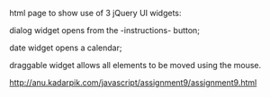html page to show use of 3 jQuery UI widgets:

dialog widget opens from the -instructions- button;

date widget opens a calendar;

draggable widget allows all elements to be moved using the mouse.


http://anu.kadarpik.com/javascript/assignment9/assignment9.html
